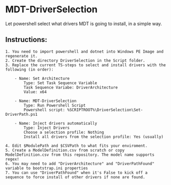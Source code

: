 # MDT-DriverSelection
Let powershell select what drivers MDT is going to install, in a simple way.

## Instructions:
    1. You need to import powershell and dotnet into Windows PE Image and regenerate it.
    2. Create the directory DriverSelection in the Script folder.
    3. Replace the current TS-steps to select and install drivers with the following (in order):
        
        - Name: Set Architecture
            Type: Set Task Sequence Variable
            Task Sequence Variabe: DriverArchitecture
            Value: x64

        - Name: MDT-DriverSelection
            Type: Run Powershell Script
            Powershell script: %SCRIPTROOT%\DriverSelection\Set-DriverPath.ps1

        - Name: Inject drivers automatically
            Type: Inject Drivers
            Choose a selection profile: Nothing
            Install all drivers from the selection profile: Yes (usually)

    4. Edit $ModulePath and $CSVPath to what fits your enviroment.
    5. Create a ModelDefinition.csv from scratch or copy ModelDefinition.csv from this repository. The model name supports regex!
    6. You may need to add "DriverArchitecture" and "DriverPathFound" variable to bootstrap.ini properties
    7. You can use "DriverPathFound" when it's False to kick off a sequence to force install of other drivers if none are found.
